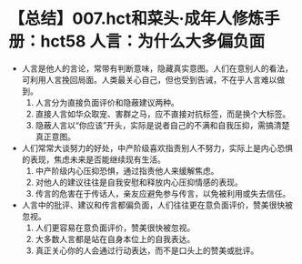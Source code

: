 # 【总结】007.hct和菜头·成年人修炼手册：hct58 人言：为什么大多偏负面

-   人言是他人的言论，常带有判断意味，隐藏真实意图。人们在意别人的看法，可利用人言挽回局面。人类最关心自己，但也受到告诫，不在乎人言难以做到。
    1.  人言分为直接负面评价和隐蔽建议两种。
    2.  直接人言如华众取宠、害群之马，应不直接对抗标签，而是换个大标签。
    3.  隐蔽人言以“你应该”开头，实际是说者自己的不满和自我压抑，需搞清楚真正意图。
-   人们常常大谈努力的好处，中产阶级喜欢指责别人不努力，实际上是内心恐惧的表现，焦虑未来是否能继续现有生活。
    1.  中产阶级内心压抑恐惧，通过指责他人来缓解焦虑。
    2.  对他人的建议往往是自我安慰和释放内心压抑情感的表现。
    3.  传言的危害在于传话人，亲友应避免参与传言，以免被利用或失去信任。
-   人言中的批评、建议和传言都偏负面，人们往往更在意负面评价，赞美很快被忽视。
    1.  人们更容易在意负面评价，赞美很快被忽视。
    2.  大多数人言都是站在自身本位上的自我表达。
    3.  真正关心你的人会通过行动表达，而不是口头上的赞美或批评。